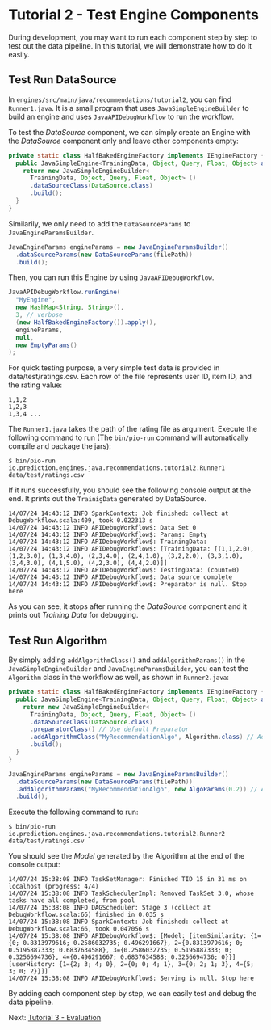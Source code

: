 # Tutorial 2 - Test Engine Components

During development, you may want to run each component step by step to test out the data pipeline. In this tutorial, we will demonstrate how to do it easily.

## Test Run DataSource

In `engines/src/main/java/recommendations/tutorial2`, you can find `Runner1.java`. It is a small program that uses `JavaSimpleEngineBuilder` to build an engine and uses `JavaAPIDebugWorkflow` to run the workflow.

To test the *DataSource* component, we can simply create an Engine with the *DataSource* component only and leave other components empty:

```java
private static class HalfBakedEngineFactory implements IEngineFactory {
  public JavaSimpleEngine<TrainingData, Object, Query, Float, Object> apply() {
    return new JavaSimpleEngineBuilder<
      TrainingData, Object, Query, Float, Object> ()
      .dataSourceClass(DataSource.class)
      .build();
  }
}
```
Similarily, we only need to add the `DataSourceParams` to `JavaEngineParamsBuilder`.

```java
JavaEngineParams engineParams = new JavaEngineParamsBuilder()
  .dataSourceParams(new DataSourceParams(filePath))
  .build();
```

Then, you can run this Engine by using `JavaAPIDebugWorkflow`.

```java
JavaAPIDebugWorkflow.runEngine(
  "MyEngine",
  new HashMap<String, String>(),
  3, // verbose
  (new HalfBakedEngineFactory()).apply(),
  engineParams,
  null,
  new EmptyParams()
);
```

For quick testing purpose, a very simple test data is provided in data/test/ratings.csv. Each row of the file represents user ID, item ID, and the rating value:

```
1,1,2
1,2,3
1,3,4 ...
```

The `Runner1.java` takes the path of the rating file as argument. Execute the following command to run (The `bin/pio-run` command will automatically compile and package the jars):

```
$ bin/pio-run io.prediction.engines.java.recommendations.tutorial2.Runner1 data/test/ratings.csv
```

If it runs successfully, you should see the following console output at the end. It prints out the `TrainigData` generated by DataSource.

```
14/07/24 14:43:12 INFO SparkContext: Job finished: collect at DebugWorkflow.scala:409, took 0.022313 s
14/07/24 14:43:12 INFO APIDebugWorkflow$: Data Set 0
14/07/24 14:43:12 INFO APIDebugWorkflow$: Params: Empty
14/07/24 14:43:12 INFO APIDebugWorkflow$: TrainingData:
14/07/24 14:43:12 INFO APIDebugWorkflow$: [TrainingData: [(1,1,2.0), (1,2,3.0), (1,3,4.0), (2,3,4.0), (2,4,1.0), (3,2,2.0), (3,3,1.0), (3,4,3.0), (4,1,5.0), (4,2,3.0), (4,4,2.0)]]
14/07/24 14:43:12 INFO APIDebugWorkflow$: TestingData: (count=0)
14/07/24 14:43:12 INFO APIDebugWorkflow$: Data source complete
14/07/24 14:43:12 INFO APIDebugWorkflow$: Preparator is null. Stop here
```

As you can see, it stops after running the *DataSource* component and it prints out *Training Data* for debugging.

## Test Run Algorithm

By simply adding `addAlgorithmClass()` and `addAlgorithmParams()` in the `JavaSimpleEngineBuilder` and `JavaEngineParamsBuilder`, you can test the `Algorithm` class in the workflow as well, as shown in `Runner2.java`:

```java
private static class HalfBakedEngineFactory implements IEngineFactory {
  public JavaSimpleEngine<TrainingData, Object, Query, Float, Object> apply() {
    return new JavaSimpleEngineBuilder<
      TrainingData, Object, Query, Float, Object> ()
      .dataSourceClass(DataSource.class)
      .preparatorClass() // Use default Preparator
      .addAlgorithmClass("MyRecommendationAlgo", Algorithm.class) // Add Algorithm
      .build();
  }
}
```

```java
JavaEngineParams engineParams = new JavaEngineParamsBuilder()
  .dataSourceParams(new DataSourceParams(filePath))
  .addAlgorithmParams("MyRecommendationAlgo", new AlgoParams(0.2)) // Add Algorithm Params
  .build();
```

Execute the following command to run:

```
$ bin/pio-run io.prediction.engines.java.recommendations.tutorial2.Runner2 data/test/ratings.csv
```

You should see the *Model* generated by the Algorithm at the end of the console output:

```
14/07/24 15:38:08 INFO TaskSetManager: Finished TID 15 in 31 ms on localhost (progress: 4/4)
14/07/24 15:38:08 INFO TaskSchedulerImpl: Removed TaskSet 3.0, whose tasks have all completed, from pool
14/07/24 15:38:08 INFO DAGScheduler: Stage 3 (collect at DebugWorkflow.scala:66) finished in 0.035 s
14/07/24 15:38:08 INFO SparkContext: Job finished: collect at DebugWorkflow.scala:66, took 0.047056 s
14/07/24 15:38:08 INFO APIDebugWorkflow$: [Model: [itemSimilarity: {1={0; 0.8313979616; 0.2586032735; 0.496291667}, 2={0.8313979616; 0; 0.5195887333; 0.6837634588}, 3={0.2586032735; 0.5195887333; 0; 0.3256694736}, 4={0.496291667; 0.6837634588; 0.3256694736; 0}}]
[userHistory: {1={2; 3; 4; 0}, 2={0; 0; 4; 1}, 3={0; 2; 1; 3}, 4={5; 3; 0; 2}}]]
14/07/24 15:38:08 INFO APIDebugWorkflow$: Serving is null. Stop here
```

By adding each component step by step, we can easily test and debug the data pipeline.

Next: [Tutorial 3 - Evaluation](tutorial3-evaluation.md)
